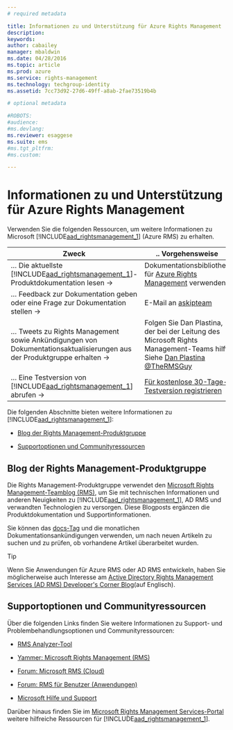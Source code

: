 ```yaml
---
# required metadata

title: Informationen zu und Unterstützung für Azure Rights Management | Azure RMS
description:
keywords:
author: cabailey
manager: mbaldwin
ms.date: 04/28/2016
ms.topic: article
ms.prod: azure
ms.service: rights-management
ms.technology: techgroup-identity
ms.assetid: 7cc73d92-27d6-49ff-a8ab-2fae73519b4b

# optional metadata

#ROBOTS:
#audience:
#ms.devlang:
ms.reviewer: esaggese
ms.suite: ems
#ms.tgt_pltfrm:
#ms.custom:

---
```


# Informationen zu und Unterstützung für Azure Rights Management
Verwenden Sie die folgenden Ressourcen, um weitere Informationen zu Microsoft [!INCLUDE[aad_rightsmanagement_1](../includes/aad_rightsmanagement_1_md.md)] (Azure RMS) zu erhalten.

|Zweck|.. Vorgehensweise|
|----------------|---------------|
|… Die aktuellste [!INCLUDE[aad_rightsmanagement_1](../includes/aad_rightsmanagement_1_md.md)]-Produktdokumentation lesen →|Dokumentationsbibliothek für [Azure Rights Management](../understand-explore/azure-rights-management.md) verwenden|
|… Feedback zur Dokumentation geben oder eine Frage zur Dokumentation stellen →|E-Mail an [askipteam](mailto:%20askipteam@microsoft.com?subject=Documentation%20feedback)|
|… Tweets zu Rights Management sowie Ankündigungen von Dokumentationsaktualisierungen aus der Produktgruppe erhalten →|Folgen Sie Dan Plastina, der bei der Leitung des Microsoft Rights Management-Teams hilft. Siehe [Dan Plastina @TheRMSGuy](https://twitter.com/TheRMSGuy)|
|… Eine Testversion von [!INCLUDE[aad_rightsmanagement_1](../includes/aad_rightsmanagement_1_md.md)] abrufen →|[Für kostenlose 30-Tage-Testversion registrieren](https://portal.microsoftonline.com/Signup/MainSignUp15.aspx?&amp;OfferId=A43415D3-404C-4df3-B31B-AAD28118A778&amp;dl=RIGHTSMANAGEMENT&amp;ali=1)|
Die folgenden Abschnitte bieten weitere Informationen zu [!INCLUDE[aad_rightsmanagement_1](../includes/aad_rightsmanagement_1_md.md)]:


-   [Blog der Rights Management-Produktgruppe](information-support.md#BKMK_ProductGroupBlog)

-   [Supportoptionen und Communityressourcen](#support-options-and-community-resources)


## Blog der Rights Management-Produktgruppe
Die Rights Management-Produktgruppe verwendet den [Microsoft Rights Management-Teamblog (RMS)](http://blogs.technet.com/b/rms/), um Sie mit technischen Informationen und anderen Neuigkeiten zu [!INCLUDE[aad_rightsmanagement_1](../includes/aad_rightsmanagement_1_md.md)], AD RMS und verwandten Technologien zu versorgen. Diese Blogposts ergänzen die Produktdokumentation und Supportinformationen.

Sie können das [docs-Tag](http://blogs.technet.com/b/rms/archive/tags/docs/) und die monatlichen Dokumentationsankündigungen verwenden, um nach neuen Artikeln zu suchen und zu prüfen, ob vorhandene Artikel überarbeitet wurden.

> [!TIP]
> Wenn Sie Anwendungen für Azure RMS oder AD RMS entwickeln, haben Sie möglicherweise auch Interesse am [Active Directory Rights Management Services (AD RMS) Developer's Corner Blog](http://blogs.msdn.com/b/rms/)(auf Englisch).

## Supportoptionen und Communityressourcen
Über die folgenden Links finden Sie weitere Informationen zu Support- und Problembehandlungsoptionen und Communityressourcen:

-   [RMS Analyzer-Tool](http://www.microsoft.com/en-us/download/details.aspx?id=46437)

-   [Yammer: Microsoft Rights Management (RMS)](http://www.yammer.com/AskIPTeam)

-   [Forum: Microsoft RMS (Cloud)](https://social.technet.microsoft.com/Forums/en-US/home?forum=rmscloud)

-   [Forum: RMS für Benutzer (Anwendungen)](https://social.technet.microsoft.com/Forums/en-US/home?forum=rmsapps)

-   [Microsoft Hilfe und Support](http://go.microsoft.com/fwlink/?LinkId=243064)

Darüber hinaus finden Sie im [Microsoft Rights Management Services-Portal](http://www.microsoft.com/rms) weitere hilfreiche Ressourcen für [!INCLUDE[aad_rightsmanagement_1](../includes/aad_rightsmanagement_1_md.md)].





<!--HONumber=Apr16_HO3-->


